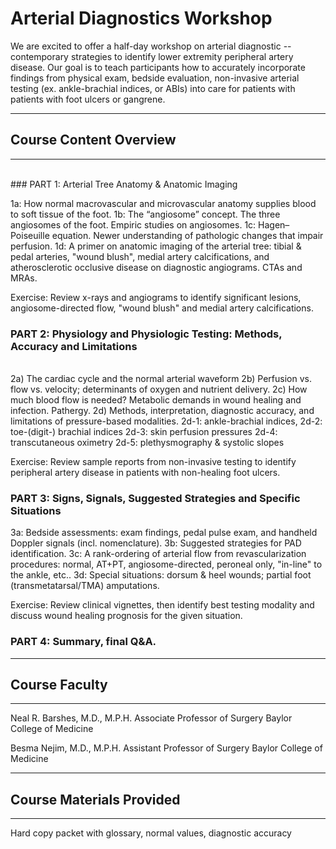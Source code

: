<head>
<!-- Global site tag (gtag.js) - Google Analytics -->
<script async src="https://www.googletagmanager.com/gtag/js?id=G-YPLVGC5FDP"></script>
<script>
  window.dataLayer = window.dataLayer || [];
  function gtag(){dataLayer.push(arguments);}
  gtag('js', new Date());

  gtag('config', 'G-YPLVGC5FDP');
</script>
</head>

# Arterial Diagnostics Workshop

We are excited to offer a half-day workshop on arterial diagnostic -- contemporary strategies to identify lower extremity peripheral artery disease. Our goal is to teach participants how to accurately incorporate findings from physical exam, bedside evaluation, non-invasive arterial testing (ex. ankle-brachial indices, or ABIs) into care for patients with patients with foot ulcers or gangrene.

---------------------------------------------
## Course Content Overview
---------------------------------------------
<br>
### PART 1: Arterial Tree Anatomy & Anatomic Imaging

1a: How normal macrovascular and microvascular anatomy supplies blood to soft tissue of the foot. 
1b: The “angiosome” concept. The three angiosomes of the foot. Empiric studies on angiosomes.
1c: Hagen–Poiseuille equation. Newer understanding of pathologic changes that impair perfusion.
1d: A primer on anatomic imaging of the arterial tree: tibial & pedal arteries, "wound blush", medial artery calcifications, and atherosclerotic occlusive disease on diagnostic angiograms. CTAs and MRAs.

Exercise: Review x-rays and angiograms to identify significant lesions, angiosome-directed flow, "wound blush" and medial artery calcifications.



### PART 2: Physiology and Physiologic Testing: Methods, Accuracy and Limitations
<br>
2a) The cardiac cycle and the normal arterial waveform
2b) Perfusion vs. flow vs. velocity; determinants of oxygen and nutrient delivery.
2c) How much blood flow is needed? Metabolic demands in wound healing and infection. Pathergy.
2d) Methods, interpretation, diagnostic accuracy, and limitations of pressure-based modalities.
    2d-1: ankle-brachial indices, 
    2d-2: toe-(digit-) brachial indices
    2d-3: skin perfusion pressures
    2d-4: transcutaneous oximetry
    2d-5: plethysmography & systolic slopes

Exercise: Review sample reports from non-invasive testing to identify peripheral artery disease in patients with non-healing foot ulcers.



### PART 3: Signs, Signals, Suggested Strategies and Specific Situations

3a: Bedside assessments: exam findings, pedal pulse exam, and handheld Doppler signals (incl. nomenclature).
3b: Suggested strategies for PAD identification.
3c: A rank-ordering of arterial flow from revascularization procedures: normal, AT+PT, angiosome-directed, peroneal only, "in-line" to the ankle, etc..
3d: Special situations: dorsum & heel wounds; partial foot (transmetatarsal/TMA) amputations.

Exercise: Review clinical vignettes, then identify best testing modality and discuss wound healing prognosis for the given situation. 



### PART 4: Summary, final Q&A.


---------------------------------------------
## Course Faculty
---------------------------------------------

Neal R. Barshes, M.D., M.P.H.
Associate Professor of Surgery
Baylor College of Medicine

Besma Nejim, M.D., M.P.H.
Assistant Professor of Surgery
Baylor College of Medicine

---------------------------------------------
## Course Materials Provided
---------------------------------------------

Hard copy packet with 
glossary, 
normal values, diagnostic accuracy


